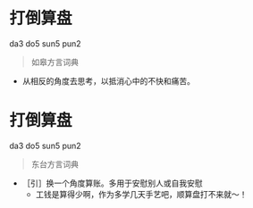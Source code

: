 # 打倒算盘
da3 do5 sun5 pun2
> 如皋方言词典
- 从相反的角度去思考，以抵消心中的不快和痛苦。

# 打倒算盘
da3 do5 sun5 pun2
> 东台方言词典
- ［引］换一个角度算账。多用于安慰别人或自我安慰
  - 工钱是算得少啊，作为多学几天手艺吧，顺算盘打不来就～！

